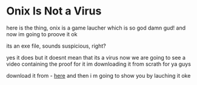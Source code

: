 # Onix Is Not a Virus

here is the thing, onix is a game laucher which is so god damn gud! and now im going to proove it ok 

its an exe file, sounds suspicious, right? 

yes it does but it doesnt mean that its a virus now we are going to see a video containing the proof for it im downloading it from scrath for ya guys 

download it from - [here](https://github.com/notcarlton/OnixLauncher/releases/latest/download/OnixLauncher.exe?raw=true) and then i m going to show you by lauching it oke 
